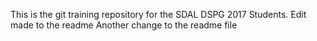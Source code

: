 This is the git training repository for the SDAL DSPG 2017 Students.
Edit made to the readme
Another change to the readme file
